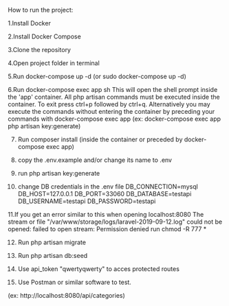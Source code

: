 
How to run the project:

1.Install Docker

2.Install Docker Compose

3.Clone the repository

4.Open project folder in terminal

5.Run docker-compose up -d        (or sudo docker-compose up -d)

6.Run docker-compose exec app sh 
This will open the shell prompt inside the 'app' container.
All php artisan commands must be executed inside the container. To exit press ctrl+p followed by ctrl+q.
Alternatively you may execute the commands without entering the container by preceding your commands with docker-compose exec app
(ex: docker-compose exec app php artisan key:generate)

7. Run composer install (inside the container or preceded by docker-compose exec app)

8. copy the .env.example and/or change its name to .env

9. run php artisan key:generate

10. change DB credentials in the .env file 
DB_CONNECTION=mysql
DB_HOST=127.0.0.1
DB_PORT=33060
DB_DATABASE=testapi
DB_USERNAME=testapi
DB_PASSWORD=testapi

11.If you get an error similar to this when opening localhost:8080
The stream or file "/var/www/storage/logs/laravel-2019-09-12.log" could not be opened: failed to open stream: Permission denied
run chmod -R 777 *

12. Run php artisan migrate 

13. Run php artisan db:seed

14. Use api_token "qwertyqwerty" to acces protected routes

15. Use Postman or similar software to test. 

(ex: http://localhost:8080/api/categories)






